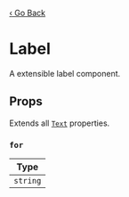 [‹ Go Back](README.md)

# Label
A extensible label component.

## Props

Extends all [`Text`](Text.md) properties.

### `for`

| Type     |
|----------|
| `string` |

